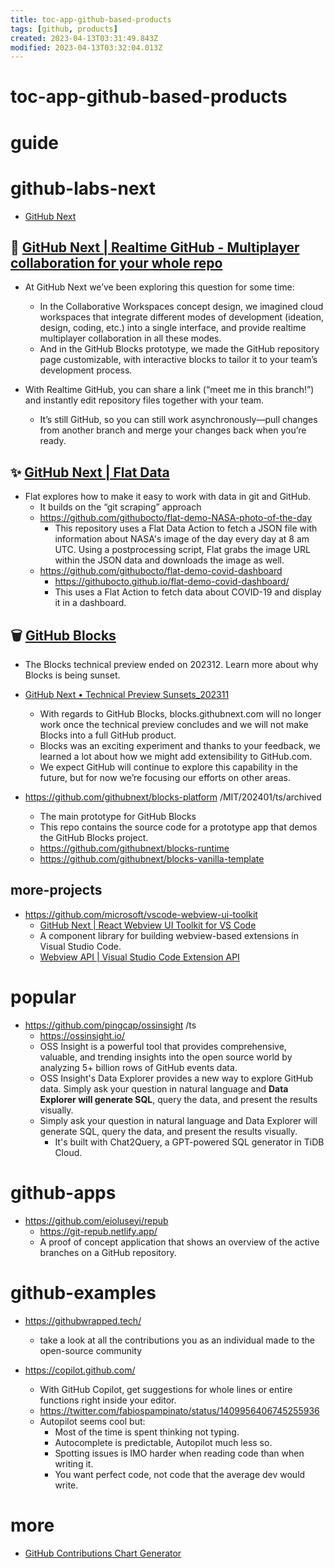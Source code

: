 ```yaml
---
title: toc-app-github-based-products
tags: [github, products]
created: 2023-04-13T03:31:49.843Z
modified: 2023-04-13T03:32:04.013Z
---
```


# toc-app-github-based-products

# guide

# github-labs-next
- [GitHub Next](https://githubnext.com/)



## 🚧 [GitHub Next | Realtime GitHub - Multiplayer collaboration for your whole repo](https://githubnext.com/projects/rtgh/)

- At GitHub Next we’ve been exploring this question for some time: 
  - In the Collaborative Workspaces concept design, we imagined cloud workspaces that integrate different modes of development (ideation, design, coding, etc.) into a single interface, and provide realtime multiplayer collaboration in all these modes. 
  - And in the GitHub Blocks prototype, we made the GitHub repository page customizable, with interactive blocks to tailor it to your team’s development process.

- With Realtime GitHub, you can share a link (“meet me in this branch!”) and instantly edit repository files together with your team. 
  - It’s still GitHub, so you can still work asynchronously—pull changes from another branch and merge your changes back when you’re ready.

## ✨ [GitHub Next | Flat Data](https://githubnext.com/projects/flat-data/)

- Flat explores how to make it easy to work with data in git and GitHub. 
  - It builds on the “git scraping” approach
  - https://github.com/githubocto/flat-demo-NASA-photo-of-the-day
    - This repository uses a Flat Data Action to fetch a JSON file with information about NASA's image of the day every day at 8 am UTC. Using a postprocessing script, Flat grabs the image URL within the JSON data and downloads the image as well.
  - https://github.com/githubocto/flat-demo-covid-dashboard
    - https://githubocto.github.io/flat-demo-covid-dashboard/
    - This uses a Flat Action to fetch data about COVID-19 and display it in a dashboard. 

## 🗑️ [GitHub Blocks](https://blocks.githubnext.com/)

- The Blocks technical preview ended on 202312. Learn more about why Blocks is being sunset.

- [GitHub Next • Technical Preview Sunsets_202311](https://gist.github.com/idan/325676d192b32f169b032fde2d866c2c)
  - With regards to GitHub Blocks, blocks.githubnext.com will no longer work once the technical preview concludes and we will not make Blocks into a full GitHub product. 
  - Blocks was an exciting experiment and thanks to your feedback, we learned a lot about how we might add extensibility to GitHub.com. 
  - We expect GitHub will continue to explore this capability in the future, but for now we’re focusing our efforts on other areas.

- https://github.com/githubnext/blocks-platform /MIT/202401/ts/archived
  - The main prototype for GitHub Blocks
  - This repo contains the source code for a prototype app that demos the GitHub Blocks project.
  - https://github.com/githubnext/blocks-runtime
  - https://github.com/githubnext/blocks-vanilla-template

## more-projects

- https://github.com/microsoft/vscode-webview-ui-toolkit
  - [GitHub Next | React Webview UI Toolkit for VS Code](https://githubnext.com/projects/react-webview-ui-toolkit/)
  - A component library for building webview-based extensions in Visual Studio Code.
  - [Webview API | Visual Studio Code Extension API](https://code.visualstudio.com/api/extension-guides/webview)
# popular
- https://github.com/pingcap/ossinsight /ts
  - https://ossinsight.io/
  - OSS Insight is a powerful tool that provides comprehensive, valuable, and trending insights into the open source world by analyzing 5+ billion rows of GitHub events data.
  - OSS Insight's Data Explorer provides a new way to explore GitHub data. Simply ask your question in natural language and **Data Explorer will generate SQL**, query the data, and present the results visually.
  - Simply ask your question in natural language and Data Explorer will generate SQL, query the data, and present the results visually. 
    - It's built with Chat2Query, a GPT-powered SQL generator in TiDB Cloud.
# github-apps
- https://github.com/eioluseyi/repub
  - https://git-repub.netlify.app/
  - A proof of concept application that shows an overview of the active branches on a GitHub repository.
# github-examples
- https://githubwrapped.tech/
  - take a look at all the contributions you as an individual made to the open-source community

- https://copilot.github.com/
  - With GitHub Copilot, get suggestions for whole lines or entire functions right inside your editor.
  - https://twitter.com/fabiospampinato/status/1409956406745255936
  - Autopilot seems cool but:
    - Most of the time is spent thinking not typing.
    - Autocomplete is predictable, Autopilot much less so.
    - Spotting issues is IMO harder when reading code than when writing it.
    - You want perfect code, not code that the average dev would write.
# more
- [GitHub Contributions Chart Generator](https://github-contributions.vercel.app/)
